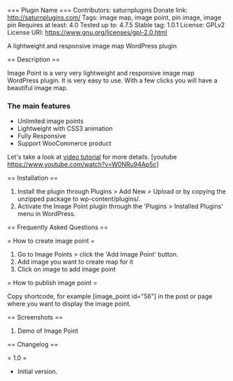 === Plugin Name ===
Contributors: saturnplugins
Donate link: http://saturnplugins.com/
Tags: image map, image point, pin image, image pin
Requires at least: 4.0
Tested up to: 4.7.5
Stable tag: 1.0.1
License: GPLv2
License URI: https://www.gnu.org/licenses/gpl-2.0.html

A lightweight and responsive image map WordPress plugin

== Description ==

Image Point is a very very lightweight and responsive image map WordPress plugin. It is very easy to use. With a few clicks you will have a beautiful image map.

### The main features

* Unlimited image points
* Lightweight with CSS3 animation
* Fully Responsive
* Support WooCommerce product

Let's take a look at [video tutorial](https://www.youtube.com/watch?v=W0NRu94Ap5c) for more details.
[youtube https://www.youtube.com/watch?v=W0NRu94Ap5c]

== Installation ==

1. Install the plugin through Plugins > Add New > Upload or by copying the unzipped package to wp-content/plugins/.
2. Activate the Image Point plugin through the 'Plugins > Installed Plugins' menu in WordPress.

== Frequently Asked Questions ==

= How to create image point =

1. Go to Image Points >  click the 'Add Image Point' button.
2. Add image you want to create map for it
3. Click on image to add image point

= How to publish image point =

Copy shortcode, for example [image_point id="56"] in the post or page where you want to display the image point.

== Screenshots ==

1. Demo of Image Point

== Changelog ==

= 1.0 =
*  Initial version.